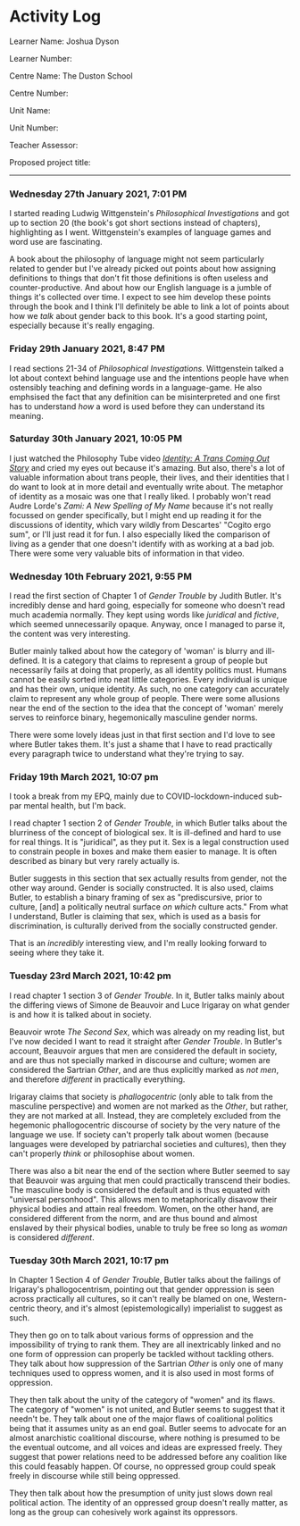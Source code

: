 # Activity Log

Learner Name: Joshua Dyson

Learner Number:

Centre Name: The Duston School

Centre Number:

Unit Name:

Unit Number:

Teacher Assessor:

Proposed project title:

---


### Wednesday 27th January 2021, 7:01 PM

I started reading Ludwig Wittgenstein's *Philosophical Investigations* and got up to section 20 (the book's got short sections instead of chapters), highlighting as I went. Wittgenstein's examples of language games and word use are fascinating.

A book about the philosophy of language might not seem particularly related to gender but I've already picked out points about how assigning definitions to things that don't fit those definitions is often useless and counter-productive. And about how our English language is a jumble of things it's collected over time. I expect to see him develop these points through the book and I think I'll definitely be able to link a lot of points about how we *talk* about gender back to this book. It's a good starting point, especially because it's really engaging.

### Friday 29th January 2021, 8:47 PM

I read sections 21-34 of *Philosophical Investigations*. Wittgenstein talked a lot about context behind language use and the intentions people have when ostensibly teaching and defining words in a language-game. He also emphsised the fact that any definition can be misinterpreted and one first has to understand *how* a word is used before they can understand its meaning.

### Saturday 30th January 2021, 10:05 PM

I just watched the Philosophy Tube video *[Identity: A Trans Coming Out Story](https://www.youtube.com/watch?v=AITRzvm0Xtg)* and cried my eyes out because it's amazing. But also, there's a lot of valuable information about trans people, their lives, and their identities that I do want to look at in more detail and eventually write about. The metaphor of identity as a mosaic was one that I really liked. I probably won't read Audre Lorde's *Zami: A New Spelling of My Name* because it's not really focussed on gender specifically, but I might end up reading it for the discussions of identity, which vary wildly from Descartes' "Cogito ergo sum", or I'll just read it for fun. I also especially liked the comparison of living as a gender that one doesn't identify with as working at a bad job. There were some very valuable bits of information in that video.

### Wednesday 10th February 2021, 9:55 PM

I read the first section of Chapter 1 of *Gender Trouble* by Judith Butler. It's incredibly dense and hard going, especially for someone who doesn't read much academia normally. They kept using words like *juridical* and *fictive*, which seemed unnecessarily opaque. Anyway, once I managed to parse it, the content was very interesting.

Butler mainly talked about how the category of 'woman' is blurry and ill-defined. It is a category that claims to represent a group of people but necessarily fails at doing that properly, as all identity politics must. Humans cannot be easily sorted into neat little categories. Every individual is unique and has their own, unique identity. As such, no one category can accurately claim to represent any whole group of people. There were some allusions near the end of the section to the idea that the concept of 'woman' merely serves to reinforce binary, hegemonically masculine gender norms.

There were some lovely ideas just in that first section and I'd love to see where Butler takes them. It's just a shame that I have to read practically every paragraph twice to understand what they're trying to say.

### Friday 19th March 2021, 10:07 pm

I took a break from my EPQ, mainly due to COVID-lockdown-induced sub-par mental health, but I'm back.

I read chapter 1 section 2 of *Gender Trouble*, in which Butler talks about the blurriness of the concept of biological sex. It is ill-defined and hard to use for real things. It is "juridical", as they put it. Sex is a legal construction used to constrain people in boxes and make them easier to manage. It is often described as binary but very rarely actually is.

Butler suggests in this section that sex actually results from gender, not the other way around. Gender is socially constructed. It is also used, claims Butler, to establish a binary framing of sex as "prediscursive, prior to culture, \[and\] a politically neutral surface *on which* culture acts." From what I understand, Butler is claiming that sex, which is used as a basis for discrimination, is culturally derived from the socially constructed gender.

That is an *incredibly* interesting view, and I'm really looking forward to seeing where they take it.

### Tuesday 23rd March 2021, 10:42 pm

I read chapter 1 section 3 of *Gender Trouble*. In it, Butler talks mainly about the differing views of Simone de Beauvoir and Luce Irigaray on what gender is and how it is talked about in society.

Beauvoir wrote *The Second Sex*, which was already on my reading list, but I've now decided I want to read it straight after *Gender Trouble*. In Butler's account, Beauvoir argues that men are considered the default in society, and are thus not specially marked in discourse and culture; women are considered the Sartrian *Other*, and are thus explicitly marked  as *not men*, and therefore *different* in practically everything.

Irigaray claims that society is *phallogocentric* (only able to talk from the masculine perspective) and women are not marked as the *Other*, but rather, they are not marked at all. Instead, they are completely excluded from the hegemonic phallogocentric discourse of society by the very nature of the language we use. If society can't properly talk about women (because languages were developed by patriarchal societies and cultures), then they can't properly *think* or philosophise about women.

There was also a bit near the end of the section where Butler seemed to say that Beauvoir was arguing that men could practically transcend their bodies. The masculine body is considered the default and is thus equated with "universal personhood". This allows men to metaphorically disavow their physical bodies and attain real freedom. Women, on the other hand, are considered different from the norm, and are thus bound and almost enslaved by their physical bodies, unable to truly be free so long as *woman* is considered *different*.

### Tuesday 30th March 2021, 10:17 pm

In Chapter 1 Section 4 of *Gender Trouble*, Butler talks about the failings of Irigaray's phallogocentrism, pointing out that gender oppression is seen across practically all cultures, so it can't really be blamed on one, Western-centric theory, and it's almost (epistemologically) imperialist to suggest as such.

They then go on to talk about various forms of oppression and the impossibility of trying to rank them. They are all inextricably linked and no one form of oppression can properly be tackled without tackling others.  
They talk about how suppression of the Sartrian *Other* is only one of many techniques used to oppress women, and it is also used in most forms of oppression.

They then talk about the unity of the category of "women" and its flaws. The category of "women" is not united, and Butler seems to suggest that it needn't be. They talk about one of the major flaws of coalitional politics being that it assumes unity as an end goal. Butler seems to advocate for an almost anarchistic coalitional discourse, where nothing is presumed to be the eventual outcome, and all voices and ideas are expressed freely. They suggest that power relations need to be addressed before any coalition like this could feasably happen. Of course, no oppressed group could speak freely in discourse while still being oppressed.

They then talk about how the presumption of unity just slows down real political action. The identity of an oppressed group doesn't really matter, as long as the group can cohesively work against its oppressors.
